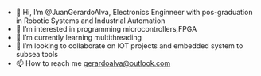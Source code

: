 - 👋 Hi, I’m @JuanGerardoAlva, Electronics Enginneer with pos-graduation in Robotic Systems and Industrial Automation
- 👀 I’m interested in programming microcontrollers,FPGA
- 🌱 I’m currently learning multithreading 
- 💞️ I’m looking to collaborate on IOT projects and embedded system to subsea tools
- 📫 How to reach me gerardoalva@outlook.com

<!---
JuanGerardoAlva/JuanGerardoAlva is a ✨ special ✨ repository because its `README.md` (this file) appears on your GitHub profile.
You can click the Preview link to take a look at your changes.
--->
